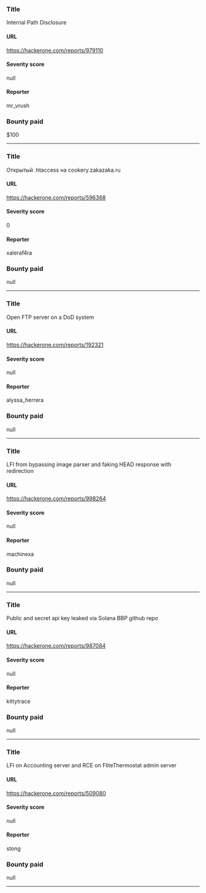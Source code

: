 ### Title
Internal Path Disclosure
#### URL 
https://hackerone.com/reports/979110
#### Severity score
null
#### Reporter 
mr_vrush
### Bounty paid
$100


---


### Title
Открытый .htaccess на cookery.zakazaka.ru
#### URL 
https://hackerone.com/reports/596368
#### Severity score
0
#### Reporter 
xaleraf4ra
### Bounty paid
null


---


### Title
Open FTP server on a DoD system
#### URL 
https://hackerone.com/reports/192321
#### Severity score
null
#### Reporter 
alyssa_herrera
### Bounty paid
null


---


### Title
LFI from bypassing image parser and faking HEAD response with redirection
#### URL 
https://hackerone.com/reports/998264
#### Severity score
null
#### Reporter 
machinexa
### Bounty paid
null


---


### Title
Public and secret api key leaked via Solana BBP github repo
#### URL 
https://hackerone.com/reports/987084
#### Severity score
null
#### Reporter 
kittytrace
### Bounty paid
null


---


### Title
LFI on Accounting server and RCE on FliteThermostat admin server
#### URL 
https://hackerone.com/reports/509080
#### Severity score
null
#### Reporter 
stong
### Bounty paid
null


---


